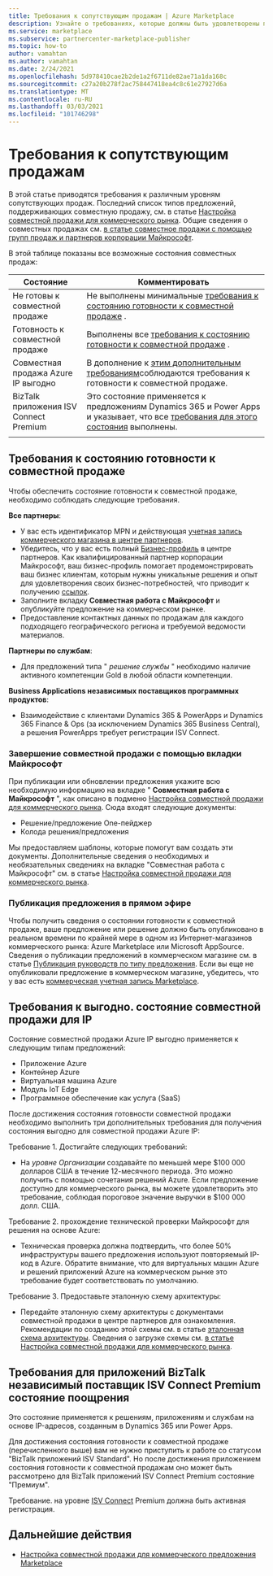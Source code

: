 ```yaml
---
title: Требования к сопутствующим продажам | Azure Marketplace
description: Узнайте о требованиях, которые должны быть удовлетворены предложением в коммерческом магазине Майкрософт, чтобы быть в состоянии подготовиться к совместной продаже или совместно продавать выгодно.
ms.service: marketplace
ms.subservice: partnercenter-marketplace-publisher
ms.topic: how-to
author: vamahtan
ms.author: vamahtan
ms.date: 2/24/2021
ms.openlocfilehash: 5d978410cae2b2de1a2f6711de82ae71a1da168c
ms.sourcegitcommit: c27a20b278f2ac758447418ea4c8c61e27927d6a
ms.translationtype: MT
ms.contentlocale: ru-RU
ms.lasthandoff: 03/03/2021
ms.locfileid: "101746298"
---
```

# <a name="co-sell-requirements"></a>Требования к сопутствующим продажам

В этой статье приводятся требования к различным уровням сопутствующих продаж. Последний список типов предложений, поддерживающих совместную продажу, см. в статье  [Настройка совместной продажи для коммерческого рынка](commercial-marketplace-co-sell.md). Общие сведения о совместных продажах см. [в статье совместное продажи с помощью групп продаж и партнеров корпорации Майкрософт](marketplace-co-sell.md).

В этой таблице показаны все возможные состояния совместных продаж:

| Состояние | Комментировать |
| ------------ | ------------- |
| Не готовы к совместной продаже | Не выполнены минимальные [требования к состоянию готовности к совместной продаже](#requirements-for-co-sell-ready-status) . |
| Готовность к совместной продаже | Выполнены все [требования к состоянию готовности к совместной продаже](#requirements-for-co-sell-ready-status) . |
| Совместная продажа Azure IP выгодно | В дополнение к [этим дополнительным требованиям](#requirements-for-IP-Co-sell-incentivized-status)соблюдаются требования к готовности к совместной продаже. |
| BizTalk приложения ISV Connect Premium  | Это состояние применяется к предложениям Dynamics 365 и Power Apps и указывает, что все [требования для этого состояния](#requirements-for-biz-apps-isv-connect-premium-incentive-status) выполнены. |
|||

## <a name="requirements-for-co-sell-ready-status"></a>Требования к состоянию готовности к совместной продаже

Чтобы обеспечить состояние готовности к совместной продаже, необходимо соблюдать следующие требования.

**Все партнеры**:

- У вас есть идентификатор MPN и действующая [учетная запись коммерческого магазина в центре партнеров](./partner-center-portal/create-account.md).
- Убедитесь, что у вас есть полный [Бизнес-профиль](/partner-center/create-a-marketing-profile.md) в центре партнеров. Как квалифицированный партнер корпорации Майкрософт, ваш бизнес-профиль помогает продемонстрировать ваш бизнес клиентам, которым нужны уникальные решения и опыт для удовлетворения своих бизнес-потребностей, что приводит к получению [ссылок](/partner-center/referrals.md).
- Заполните вкладку **Совместная работа с Майкрософт** и опубликуйте предложение на коммерческом рынке.
- Предоставление контактных данных по продажам для каждого подходящего географического региона и требуемой ведомости материалов.

**Партнеры по службам**:

- Для предложений типа " _решение службы_ " необходимо наличие активного компетенции Gold в любой области компетенции.
 
**Business Applications независимых поставщиков программных продуктов**:

- Взаимодействие с клиентами Dynamics 365 & PowerApps и Dynamics 365 Finance & Ops (за исключением Dynamics 365 Business Central), а решения PowerApps требует регистрации ISV Connect.

### <a name="complete-the-co-sell-with-microsoft-tab"></a>Завершение совместной продажи с помощью вкладки Майкрософт

При публикации или обновлении предложения укажите всю необходимую информацию на вкладке " **Совместная работа с Майкрософт** ", как описано в подменю [Настройка совместной продажи для коммерческого рынка](commercial-marketplace-co-sell.md). Сюда входят следующие документы:

- Решение/предложение One-пейджер
- Колода решения/предложения

Мы предоставляем шаблоны, которые помогут вам создать эти документы. Дополнительные сведения о необходимых и необязательных сведениях на вкладке "Совместная работа с Майкрософт" см. в статье [Настройка совместной продажи для коммерческого рынка](commercial-marketplace-co-sell.md).

### <a name="publish-your-offer-live"></a>Публикация предложения в прямом эфире

Чтобы получить сведения о состоянии готовности к совместной продаже, ваше предложение или решение должно быть опубликовано в реальном времени по крайней мере в одном из Интернет-магазинов коммерческого рынка: Azure Marketplace или Microsoft AppSource. Сведения о публикации предложений в коммерческом магазине см. в статье [Публикация руководств по типу предложения](publisher-guide-by-offer-type.md). Если вы еще не опубликовали предложение в коммерческом магазине, убедитесь, что у вас есть [коммерческая учетная запись Marketplace](./partner-center-portal/create-account.md).

## <a name="requirements-for-ip-co-sell-incentivized-status"></a>Требования к выгодно. состояние совместной продажи для IP

Состояние совместной продажи Azure IP выгодно применяется к следующим типам предложений:

- Приложение Azure
- Контейнер Azure
- Виртуальная машина Azure
- Модуль IoT Edge
- Программное обеспечение как услуга (SaaS)

После достижения состояния готовности совместной продажи необходимо выполнить три дополнительных требования для получения состояния выгодно для совместной продажи Azure IP:

Требование 1. Достигайте следующих требований:

- На _уровне Организации_ создавайте по меньшей мере $100 000 долларов США в течение 12-месячного периода. Это можно получить с помощью сочетания решений Azure. Если предложение доступно для коммерческого рынка, вы можете удовлетворить это требование, соблюдая пороговое значение выручки в $100 000 долл. США.

Требование 2. прохождение технической проверки Майкрософт для решения на основе Azure:
- Техническая проверка должна подтвердить, что более 50% инфраструктуры вашего предложения используют повторяемый IP-код в Azure. Обратите внимание, что для виртуальных машин Azure и решений приложений Azure на коммерческом рынке это требование будет соответствовать по умолчанию.

Требование 3. Предоставьте эталонную схему архитектуры:
- Передайте эталонную схему архитектуры с документами совместной продажи в центре партнеров для ознакомления. Рекомендации по созданию этой схемы см. в статье [эталонная схема архитектуры](reference-architecture-diagram.md). Сведения о загрузке схемы см. [в статье Настройка совместной продажи для коммерческого рынка](commercial-marketplace-co-sell.md).

## <a name="requirements-for-biz-apps-isv-connect-premium-incentive-status"></a>Требования для приложений BizTalk независимый поставщик ISV Connect Premium состояние поощрения

Это состояние применяется к решениям, приложениям и службам на основе IP-адресов, созданным в Dynamics 365 или Power Apps.

Для достижения состояния готовности к совместной продаже (перечисленного выше) вам не нужно приступить к работе со статусом "BizTalk приложений ISV Standard". Но после достижения приложением состояния готовности к совместной продажам оно может быть рассмотрено для BizTalk приложений ISV Connect Premium состояние "Премиум".

Требование. на уровне [ISV Connect](business-applications-isv-program.md) Premium должна быть активная регистрация.

## <a name="next-steps"></a>Дальнейшие действия

- [Настройка совместной продажи для коммерческого предложения Marketplace](commercial-marketplace-co-sell.md)
